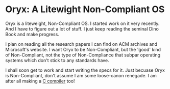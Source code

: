 # Oryx: A Litewight Non-Compliant OS

Oryx is a liteweight, Non-Compliant OS. I started work on it very recently. And I have to figure out a lot of stuff. I just keep reading the seminal Dino Book and make progress.

I plan on reading all the research papers I can find on ACM archives and Microsoft's website. I want Oryx to be Non-Compliant, but the 'good' kind of Non-Compliant, not the type of Non-Compliance that subpar operating systems which don't stick to any standards have.

I shall soon get to work and start writing the specs for it. Just becuase Oryx is Non-Compliant, don't assume I am some loose-canon renegade. I am after all making a [C compiler](https://github.com/Orax) too!
